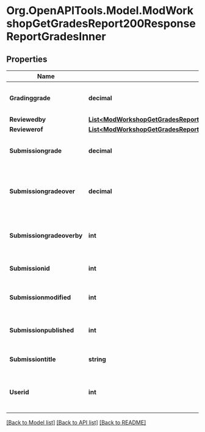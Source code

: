 # Org.OpenAPITools.Model.ModWorkshopGetGradesReport200ResponseReportGradesInner

## Properties

Name | Type | Description | Notes
------------ | ------------- | ------------- | -------------
**Gradinggrade** | **decimal** | Computed grade for the assessment. | [optional] [default to nullM]
**Reviewedby** | [**List&lt;ModWorkshopGetGradesReport200ResponseReportGradesInnerReviewedbyInner&gt;**](ModWorkshopGetGradesReport200ResponseReportGradesInnerReviewedbyInner.md) |  | [optional] 
**Reviewerof** | [**List&lt;ModWorkshopGetGradesReport200ResponseReportGradesInnerReviewerofInner&gt;**](ModWorkshopGetGradesReport200ResponseReportGradesInnerReviewerofInner.md) |  | [optional] 
**Submissiongrade** | **decimal** | Aggregated grade for the submission. | [optional] [default to nullM]
**Submissiongradeover** | **decimal** | Grade for the assessment overrided                                         by the teacher. | [optional] [default to nullM]
**Submissiongradeoverby** | **int** | The id of the user who overrided                                         the grade. | [optional] [default to null]
**Submissionid** | **int** | Submission id. | [optional] [default to null]
**Submissionmodified** | **int** | Timestamp submission was updated. | [optional] [default to null]
**Submissionpublished** | **int** | Whether is a submission published. | [optional] [default to null]
**Submissiontitle** | **string** | Submission title. | [optional] [default to "null"]
**Userid** | **int** | The id of the user being displayed in the report. | [optional] [default to null]

[[Back to Model list]](../README.md#documentation-for-models) [[Back to API list]](../README.md#documentation-for-api-endpoints) [[Back to README]](../README.md)


